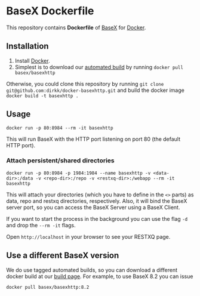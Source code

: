 # BaseX Dockerfile

This repository contains **Dockerfile** of [BaseX](http://basex.org/) for [Docker](https://www.docker.com/).

## Installation

1. Install [Docker](https://www.docker.com/).
2. Simplest is to download our [automated build](https://hub.docker.com/r/basex/docker-basexhttp/) by running `docker pull basex/basexhttp`

Otherwise, you could clone this repository by running `git clone git@github.com:dirkk/docker-basexhttp.git` and build the docker image `docker build -t basexhttp .`

## Usage

    docker run -p 80:8984 --rm -it basexhttp

This will run BaseX with the HTTP port listening on port 80 (the default HTTP port).

### Attach persistent/shared directories

    docker run -p 80:8984 -p 1984:1984 --name basexhttp -v <data-dir>:/data -v <repo-dir>:/repo -v <restxq-dir>:/webapp --rm -it basexhttp

This will attach your directories (which you have to define in the `<>` parts) as data, repo and restxq directories, respectively.
Also, it will bind the BaseX server port, so you can access the BaseX Server using a BaseX Client.

If you want to start the process in the background you can use the flag `-d` and drop the `--rm -it` flags.

Open `http://localhost` in your browser to see your RESTXQ page.

## Use a different BaseX version

We do use tagged automated builds, so you can download a different docker build at our [build page](https://registry.hub.docker.com/u/dirkk/basexhttp/builds_history/261655/). For example, to use BaseX 8.2 you can issue

    docker pull basex/basexhttp:8.2
